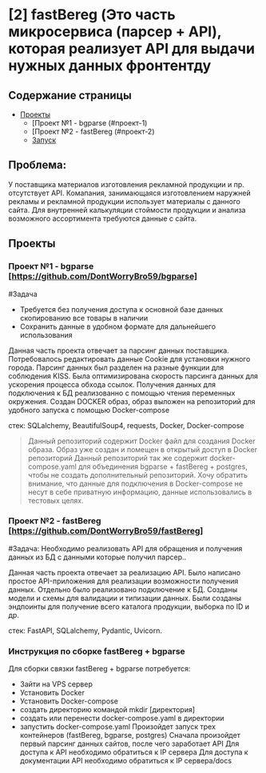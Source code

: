 # [2] fastBereg (Это часть микросервиса (парсер + API), которая реализует API для выдачи нужных данных фронтентду

## Содержание страницы


  - [Проекты](#проекты)
    - [Проект №1 - bgparse (#проект-1)
    - [Проект №2 - fastBereg (#проект-2)
    - [Запуск](#запуск)

## Проблема: 
У поставщика материалов изготовления рекламной продукции и пр. отсутствует API.
Комапания, занимающаяся изготовлением наружней рекламы и рекламной продукции использует материалы с данного сайта.
Для внутренней калькуляции стоймости продукции и анализа возможного ассортимента требуются данные с сайта.

## Проекты

### Проект №1 - bgparse [https://github.com/DontWorryBro59/bgparse] <a name="проект-1"></a>

#Задача
- Требуется без получения доступа к основной базе данных скопированию все товары в наличии
- Сохранить данные в удобном формате для дальнейшего использования

Данная часть проекта отвечает за парсинг данных поставщика.
Потребовалось редактировать данные Cookie для установки нужного города.
Парсинг данных был разделен на разные функции для соблюдения KISS.
Была оптимизирована скорость парсинга данных для ускорения процесса обхода ссылок.
Получения данных для подключения к БД реализованно с помощью чтения переменных окружения.
Создан DOCKER образ, образ выложен на репозиторий для удобного запуска с помощью Docker-compose

стек: SQLalchemy, BeautifulSoup4, requests, Docker, Docker-compose

>Данный репозиторий содержит Docker файл для создания Docker образа. Образ уже создан и помещен в открытый доступ в Docker репозиторий
>Данный репозиторий так же содержит docker-compose.yaml для объединения bgparse + fastBereg + postgres, чтобы не создать дополнительный репозиторий. 
>Хочу обратить внимание, что данные для подключения в Docker-compose не несут в себе приватную информацию, данные использовались в тестовых целях.


### Проект №2 - fastBereg [https://github.com/DontWorryBro59/fastBereg] <a name="проект-2"></a>

#Задача:
Необходимо реализовать API для обращения и получения данных из БД с данными которые получил парсер..

Данная часть проекта отвечает за реализацию API.
Было написано простое API-приложения для реализации возможности получения данных.
Отдельно было реализовано подключение к БД. Созданы модели и схемы для валидации и типизации данных.
Были созданы эндпоинты для получение всего каталога продукции, выборка по ID и др.

стек: FastAPI, SQLalchemy, Pydantic, Uvicorn.


### Инструкция по сборке fastBereg + bgparse <a name="запуск"></a>
Для сборки связки fastBereg + bgparse потребуется:
- Зайти на VPS сервер
- Установить Docker
- Установить Docker-compose
- создать директорию командой mkdir [директория]
- создать или перенести docker-compose.yaml в директории
- запустить docker-compose.yaml
Произойдет запуск трех контейнеров (fastBereg, bgparse, postgres)
Сначала произойдет первый парсинг данных сайтов, после чего заработает API
Для доступа к API необходимо обратиться к IP сервера
Для доступа к документации API необходимо обратиться к IP сервера/docs

